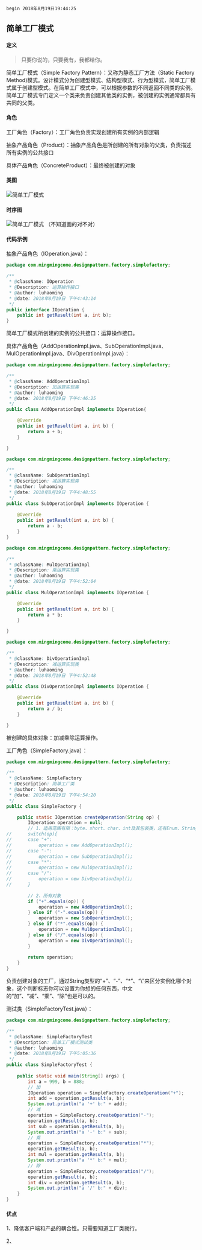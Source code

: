 `begin 2018年8月19日19:44:25`

## 简单工厂模式

#### 定义

>只要你说的，只要我有，我都给你。

简单工厂模式（Simple Factory Pattern）：又称为静态工厂方法（Static Factory Method)模式。设计模式分为创建型模式、结构型模式、行为型模式，简单工厂模式属于创建型模式。在简单工厂模式中，可以根据参数的不同返回不同类的实例。简单工厂模式专门定义一个类来负责创建其他类的实例，被创建的实例通常都具有共同的父类。

#### 角色

工厂角色（Factory）：工厂角色负责实现创建所有实例的内部逻辑

抽象产品角色（Product）：抽象产品角色是所创建的所有对象的父类，负责描述所有实例的公共接口

具体产品角色（ConcreteProduct）：最终被创建的对象

#### 类图

![简单工厂模式](https://raw.githubusercontent.com/Mingmingcome/cnblogs/master/images/factory-simple-factory.jpg)

#### 时序图

![简单工厂模式](https://raw.githubusercontent.com/Mingmingcome/cnblogs/master/images/factory-seq-simple-factory.jpg)
（不知道画的对不对）

#### 代码示例

抽象产品角色（IOperation.java）：
``` java
package com.mingmingcome.designpattern.factory.simplefactory;

/** 
 * @className: IOperation
 * @Description: 运算操作接口
 * @author: luhaoming
 * @date: 2018年8月19日 下午4:43:14
 */
public interface IOperation {
	public int getResult(int a, int b);
}
```
简单工厂模式所创建的实例的公共接口：运算操作接口。

具体产品角色（AddOperationImpl.java、SubOperationImpl.java、MulOperationImpl.java、DivOperationImpl.java）：
``` java
package com.mingmingcome.designpattern.factory.simplefactory;

/** 
 * @className: AddOperationImpl
 * @Description: 加运算实现类
 * @author: luhaoming
 * @date: 2018年8月19日 下午4:46:25
 */
public class AddOperationImpl implements IOperation{

	@Override
	public int getResult(int a, int b) {
		return a + b;
	}

}

package com.mingmingcome.designpattern.factory.simplefactory;

/** 
 * @className: SubOperationImpl
 * @Description: 减运算实现类
 * @author: luhaoming
 * @date: 2018年8月19日 下午4:48:55
 */
public class SubOperationImpl implements IOperation {
	
	@Override
	public int getResult(int a, int b) {
		return a - b;
	}
}

package com.mingmingcome.designpattern.factory.simplefactory;

/** 
 * @className: MulOperationImpl
 * @Description: 乘运算实现类
 * @author: luhaoming
 * @date: 2018年8月19日 下午4:52:04
 */
public class MulOperationImpl implements IOperation {

	@Override
	public int getResult(int a, int b) {
		return a * b;
	}

}

package com.mingmingcome.designpattern.factory.simplefactory;

/** 
 * @className: DivOperationImpl
 * @Description: 减运算实现类
 * @author: luhaoming
 * @date: 2018年8月19日 下午4:52:48
 */
public class DivOperationImpl implements IOperation {

	@Override
	public int getResult(int a, int b) {
		return a / b;
	}

}
```
被创建的具体对象：加减乘除运算操作。

工厂角色（SimpleFactory.java）：
``` java
package com.mingmingcome.designpattern.factory.simplefactory;

/** 
 * @className: SimpleFactory
 * @Description: 简单工厂类
 * @author: luhaoming
 * @date: 2018年8月19日 下午4:54:20
 */
public class SimpleFactory {

	public static IOperation createOperation(String op) {
		IOperation operation = null;
		// 1、适用范围有限：byte、short、char、int及其包装类，还有Enum、String
//		switch(op){
//		case "+":
//			operation = new AddOperationImpl();
//		case "-":
//			operation = new SubOperationImpl();
//		case "*":
//			operation = new MulOperationImpl();
//		case "/":
//			operation = new DivOperationImpl();
//		}
		
		// 2、所有对象
		if ("+".equals(op)) {
			operation = new AddOperationImpl();
		} else if ("-".equals(op)) {
			operation = new SubOperationImpl();
		} else if ("*".equals(op)) {
			operation = new MulOperationImpl();
		} else if ("/".equals(op)) {
			operation = new DivOperationImpl();
		}
		
		return operation;
	}
}
```
负责创建对象的工厂，通过String类型的“+”、“-”、“\*”、“\”来区分实例化哪个对象，这个判断标志你可以设置为你想的任何东西，中文的“加”、“减”、“乘”、“除”也是可以的。

测试类（SimpleFactoryTest.java）：
``` java
package com.mingmingcome.designpattern.factory.simplefactory;

/** 
 * @className: SimpleFactoryTest
 * @Description: 简单工厂模式测试类
 * @author: luhaoming
 * @date: 2018年8月19日 下午5:05:36
 */
public class SimpleFactoryTest {
	
	public static void main(String[] args) {
		int a = 999, b = 888;
		// 加
		IOperation operation = SimpleFactory.createOperation("+");
		int add = operation.getResult(a, b);
		System.out.println("a '+' b:" + add);
		// 减
		operation = SimpleFactory.createOperation("-");
		operation.getResult(a, b);
		int sub = operation.getResult(a, b);
		System.out.println("a '-' b:" + sub);
		// 乘
		operation = SimpleFactory.createOperation("*");
		operation.getResult(a, b);
		int mul = operation.getResult(a, b);
		System.out.println("a '*' b:" + mul);
		// 除
		operation = SimpleFactory.createOperation("/");
		operation.getResult(a, b);
		int div = operation.getResult(a, b);
		System.out.println("a '/' b:" + div);
	}
}
```

#### 优点

1、降低客户端和产品的耦合性。只需要知道工厂类就行。

2、



